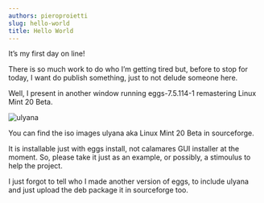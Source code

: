 ```yaml
---
authors: pieroproietti
slug: hello-world
title: Hello World
---
```


It’s my first day on line!

There is so much work to do who I’m getting tired but, before to stop for today, I want do publish something, just to not delude someone here.

Well, I present in another window running eggs-7.5.114-1 remastering Linux Mint 20 Beta.

![ulyana](/images/ulyana.png)

You can find the iso images ulyana aka Linux Mint 20 Beta in sourceforge.

It is installable just with eggs install, not calamares GUI installer at the moment. So, please take it just as an example, or possibly, a stimoulus to help the project.

I just forgot to tell who I made another version of eggs, to include ulyana and just upload the deb package it in sourceforge too.


